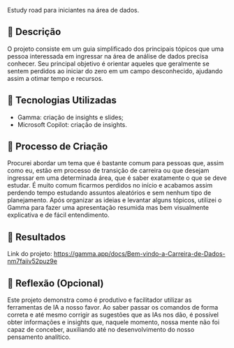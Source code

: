 
Estudy road para iniciantes na área de dados.

## 📒 Descrição
O projeto consiste em um guia simplificado dos principais tópicos que uma pessoa interessada em ingressar na área de análise de dados precisa conhecer. Seu principal objetivo é orientar aqueles que geralmente se sentem perdidos ao iniciar do zero em um campo desconhecido, ajudando assim a otimar tempo e recursos.

## 🤖 Tecnologias Utilizadas
- Gamma: criação de insights e slides;
- Microsoft Copilot: criação de insights.

## 🧐 Processo de Criação
Procurei abordar um tema que é bastante comum para pessoas que, assim como eu, estão em processo de transição de carreira ou que desejam ingressar em uma determinada área, que é saber exatamente o que se deve estudar. É muito comum ficarmos perdidos no início e acabamos assim perdendo tempo estudando assuntos aleatórios e sem nenhum tipo de planejamento. Após organizar as ideias e levantar alguns tópicos, utilizei o Gamma para fazer uma apresentação resumida mas bem visualmente explicativa e de fácil entendimento. 

## 🚀 Resultados
Link do projeto: https://gamma.app/docs/Bem-vindo-a-Carreira-de-Dados-nm7faiiv52puz9e

## 💭 Reflexão (Opcional)
Este projeto demonstra como é produtivo e facilitador utilizar as ferramentas de IA a nosso favor. Ao saber passar os comandos de forma correta e até mesmo corrigir as sugestões que as IAs nos dão, é possível obter informações e insights que, naquele momento, nossa mente não foi capaz de conceber, auxiliando até no desenvolvimento do nosso pensamento analítico.
